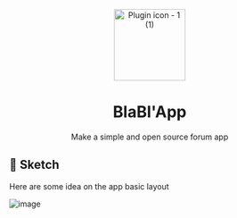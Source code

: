 <div align="center">
<img width="128" alt="Plugin icon - 1 (1)" src="https://user-images.githubusercontent.com/37497007/222096241-a883f13a-265a-4aa5-9f55-7433888dd8de.png">

<h1>BlaBl'App</h1>

<p> Make a simple and open source forum app  </p>
 </div>


 
 ## 👷 Sketch
 
 Here are some idea on the app basic layout

![image](https://user-images.githubusercontent.com/37497007/222095962-86a033e7-dac3-4a77-bca3-5a7006c385bc.png)
